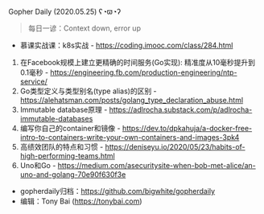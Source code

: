 Gopher Daily (2020.05.25) ʕ◔ϖ◔ʔ

>每日一谚：Context down, error up

* 慕课实战课：k8s实战 - https://coding.imooc.com/class/284.html

1. 在Facebook规模上建立更精确的时间服务(Go实现): 精准度从10毫秒提升到0.1毫秒 - https://engineering.fb.com/production-engineering/ntp-service/ 
2. Go类型定义与类型别名(type alias)的区别 - https://alehatsman.com/posts/golang_type_declaration_abuse.html
3. Immutable database原理 - https://adlrocha.substack.com/p/adlrocha-immutable-databases
4. 编写你自己的container和镜像 - https://dev.to/dpkahuja/a-docker-free-intro-to-containers-write-your-own-containers-and-images-3pk4
5. 高绩效团队的特点和习惯 - https://deniseyu.io/2020/05/23/habits-of-high-performing-teams.html
6. Uno和Go - https://medium.com/asecuritysite-when-bob-met-alice/an-uno-and-golang-70e90f630f3e

* gopherdaily归档：https://github.com/bigwhite/gopherdaily
* 编辑：Tony Bai (https://tonybai.com)
